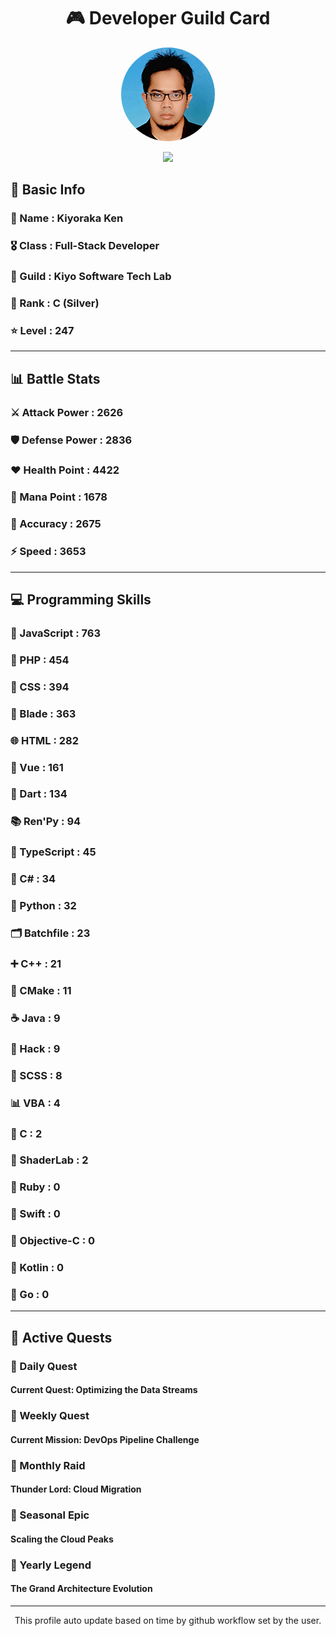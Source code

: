 <div align="center">

# 🎮 Developer Guild Card

<!-- Replace with your profile image -->
<img src="./assets/profile.png" width="150" height="150" style="border-radius: 50%"/>

![](https://komarev.com/ghpvc/?username=Kiyoraka&style=flat)
</div>

##  📌 Basic Info
### 👤 Name : Kiyoraka Ken
### 🎖️ Class : Full-Stack Developer
### 🎪 Guild : Kiyo Software Tech Lab 
### 🥈 Rank : C (Silver)
### ⭐ Level : 247

---
## 📊 Battle Stats

### ⚔️ Attack Power  : 2626 
### 🛡️ Defense Power : 2836 
### ❤️ Health Point  : 4422 
### 🔮 Mana Point    : 1678 
### 🎯 Accuracy      : 2675 
### ⚡ Speed         : 3653

---
## 💻 Programming Skills

### 📜 JavaScript : 763
### 🐘 PHP : 454
### 🎨 CSS : 394
### 🧷 Blade : 363
### 🌐 HTML : 282
### 💚 Vue : 161
### 🎯 Dart : 134
### 📚 Ren'Py : 94
### 🔷 TypeScript : 45
### 🎯 C# : 34
### 🐍 Python : 32
### 🗂️ Batchfile : 23
### ➕ C++ : 21
### 🧱 CMake : 11
### ☕ Java : 9
### 🧬 Hack : 9
### 🎨 SCSS : 8
### 📊 VBA : 4
### 🎯 C : 2
### 📄 ShaderLab : 2
### 💎 Ruby : 0
### 📱 Swift : 0
### 🍎 Objective-C : 0
### 🔰 Kotlin : 0
### 🐹 Go : 0

---
## 📜 Active Quests

### 🌅 Daily Quest

#### Current Quest: Optimizing the Data Streams

### 📅 Weekly Quest
#### Current Mission: DevOps Pipeline Challenge

### 🌙 Monthly Raid
#### Thunder Lord: Cloud Migration

### 🌠 Seasonal Epic
#### Scaling the Cloud Peaks

### 👑 Yearly Legend
#### The Grand Architecture Evolution

---
<div align="center">
  This profile auto update based on time by github workflow set by the user.
</div>